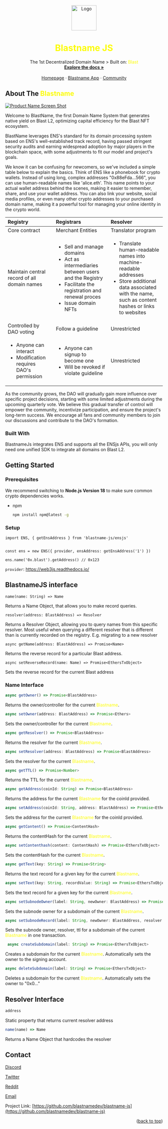 <!-- Improved compatibility of back to top link: See: https://github.com/othneildrew/Best-README-Template/pull/73 -->
<a name="readme-top"></a>
<!--
*** Thanks for checking out the Best-README-Template. If you have a suggestion
*** that would make this better, please fork the repo and create a pull request
*** or simply open an issue with the tag "enhancement".
*** Don't forget to give the project a star!
*** Thanks again! Now go create something AMAZING! :D
-->



<!-- PROJECT SHIELDS -->
<!--
*** I'm using markdown "reference style" links for readability.
*** Reference links are enclosed in brackets [ ] instead of parentheses ( ).
*** See the bottom of this document for the declaration of the reference variables
*** for contributors-url, forks-url, etc. This is an optional, concise syntax you may use.
*** https://www.markdownguide.org/basic-syntax/#reference-style-links
-->
<!-- [![Contributors][contributors-shield]][contributors-url]
[![Stargazers][stars-shield]][stars-url]
[![Issues][issues-shield]][issues-url]
[![LinkedIn][linkedin-shield]][linkedin-url] -->



<!-- PROJECT LOGO -->
<br />
<div align="center">
  <a href="https://github.com/othneildrew/Best-README-Template">
    <img src="https://blastname.com/images/logo-full.png" alt="Logo" width="80" height="80">
  </a>

  <h1 align="center" style="color:rgb(252, 252, 5)">Blastname JS</h1>

  <p align="center">The 1st Decentralized Domain Name > Built on: <span style="color:rgb(252, 252, 5)">Blast</span>
    <br />
    <a href="https://docs.blastname.com"><strong>Explore the docs »</strong></a>
    <br />
    <br />
    <a href="https://blastname.com">Homepage</a>
    ·
    <a href="https://app.blastname.com">Blastname App</a>
    ·
    <a href="https://discord.com/invite/5fgXRVQSyP">Community</a>
  </p>
</div>



<!-- ABOUT THE PROJECT -->
## About The <span style="color:rgb(252, 252, 5)">Blastname</span>

[![Product Name Screen Shot][product-screenshot]](https://blastname.com/images/app-screencapture.png)

Welcome to BlastName, the first Domain Name System that generates native yield on Blast L2, optimizing capital efficiency for the Blast NFT ecosystem. 

BlastName leverages ENS's standard for its domain processing system based on ENS's well-established track record, having passed stringent security audits and earning widespread adoption by major players in the blockchain space, with some adjustments to fit our model and project's goals.

We know it can be confusing for newcomers, so we've included a simple table below to explain the basics. Think of ENS like a phonebook for crypto wallets. Instead of using long, complex addresses "0x88eFda...566", you can use human-readable names like 'alice.eth'. This name points to your actual wallet address behind the scenes, making it easier to remember, share, and use your wallet address. You can also link your website, social media profiles, or even many other crypto addresses to your purchased domain name, making it a powerful tool for managing your online identity in the crypto world.

| Registry      | Registrars    | Resolver     |
| :---          | :----   |:--- |
| Core contract      | Merchant Entities       | Translator program   |
| Maintain central record of all domain names   | <ul><li>Sell and manage domains</li> <li>Act as intermediaries between users and the Registry<br></li><li>Facilitate the registration and renewal proces<br></li><li>Issue domain NFTs</li></ul>|<ul><li>Translate human-readable names into machine-readable addresses</li><li>Store additional data associated with the name, such as content hashes or links to websites</li></ul>     |
| Controlled by DAO voting      | Follow a guideline       | Unrestricted   |
|<ul><li>Anyone can interact</li><li>Modification requires DAO's permission</li></ul>      |<ul><li>Anyone can signup to become one</li><li>Will be revoked if violate guideline</li></ul>       | Unrestricted   |


As the community grows, the DAO will gradually gain more influence over specific project decisions, starting with some limited adjustments during the upcoming quarterly vote. We believe this gradual transfer of control will empower the community, incentivize participation, and ensure the project's long-term success. We encourage all fans and community members to join our discussions and contribute to the DAO's formation.


### Built With

BlastnameJs integrates ENS and supports all the ENSjs APIs, you will only need one unified SDK to integrate all domains on Blast L2.


<!-- GETTING STARTED -->
## Getting Started

### Prerequisites
We recommend switching to <b>Node.js Version 18</b> to make sure common crypto dependencies works.

* npm
  ```sh
  npm install npm@latest -g
  ```

### Setup
    
    import ENS, { getEnsAddress } from 'blastname-js/ensjs'


    const ens = new ENS({ provider, ensAddress: getEnsAddress('1') })

    ens.name('0x.blast').getAddress() // 0x123
    
    

  ```provider```: https://web3js.readthedocs.io/


<!-- BlastnameJs interface -->
## BlastnameJS interface


```
name(name: String) => Name
```

Returns a Name Object, that allows you to make record queries.

```
resolver(address: BlastAddress) => Resolver
```

Returns a Resolver Object, allowing you to query names from this specific resolver. Most useful when querying a different resolver that is different than is currently recorded on the registry. E.g. migrating to a new resolver

```
async getName(address: BlastAddress) => Promise<Name>
```

Returns the reverse record for a particular Blast address.

```
async setReverseRecord(name: Name) => Promise<EthersTxObject>
```

Sets the reverse record for the current Blast address

### Name Interface

```ts
async getOwner() => Promise<BlastAddress>
```

Returns the owner/controller for the current <span style="color:rgb(252, 252, 5)">Blastname</span>.

```ts
async setOwner(address: BlastAddress) => Promise<Ethers>
```

Sets the owner/controller for the current <span style="color:rgb(252, 252, 5)">Blastname</span>.

```ts
async getResolver() => Promise<BlastAddress>
```

Returns the resolver for the current <span style="color:rgb(252, 252, 5)">Blastname</span>.

```ts
async setResolver(address: BlastAddress) => Promise<BlastAddress>
```

Sets the resolver for the current <span style="color:rgb(252, 252, 5)">Blastname</span>.

```ts
async getTTL() => Promise<Number>
```

Returns the TTL for the current <span style="color:rgb(252, 252, 5)">Blastname</span>.

```ts
async getAddress(coinId: String) => Promise<BlastAddress>
```

Returns the address for the current <span style="color:rgb(252, 252, 5)">Blastname</span> for the coinId provided.

```ts
async setAddress(coinId: String, address: BlastAddress) => Promise<EthersTxObject>
```

Sets the address for the current <span style="color:rgb(252, 252, 5)">Blastname</span> for the coinId provided.

```ts
async getContent() => Promise<ContentHash>
```

Returns the contentHash for the current <span style="color:rgb(252, 252, 5)">Blastname</span>.

```ts
async setContenthash(content: ContentHash) => Promise<EthersTxObject>
```

Sets the contentHash for the current <span style="color:rgb(252, 252, 5)">Blastname</span>.

```ts
async getText(key: String) => Promise<String>
```

Returns the text record for a given key for the current <span style="color:rgb(252, 252, 5)">Blastname</span>.

```ts
async setText(key: String, recordValue: String) => Promise<EthersTxObject>
```

Sets the text record for a given key for the current <span style="color:rgb(252, 252, 5)">Blastname</span>.

```ts
async setSubnodeOwner(label: String, newOwner: BlastAddress) => Promise<EthersTxObject>
```

Sets the subnode owner for a subdomain of the current <span style="color:rgb(252, 252, 5)">Blastname</span>.

```ts
async setSubnodeRecord(label: String, newOwner: BlastAddress, resolver: BlastAddress, ttl: ?Number) => Promise<EthersTxObject>
```

Sets the subnode owner, resolver, ttl for a subdomain of the current <span style="color:rgb(252, 252, 5)">Blastname</span> in one transaction.

```ts
 async createSubdomain(label: String) => Promise<EthersTxObject>
```

Creates a subdomain for the current <span style="color:rgb(252, 252, 5)">Blastname</span>. Automatically sets the owner to the signing account.

```ts
async deleteSubdomain(label: String) => Promise<EthersTxObject>
```

Deletes a subdomain for the current <span style="color:rgb(252, 252, 5)">Blastname</span>. Automatically sets the owner to "0x0..."

## Resolver Interface

```ts
address
```

Static property that returns current resolver address

```ts
name(name) => Name
```

Returns a Name Object that hardcodes the resolver

<!-- CONTACT -->
## Contact


[Discord](https://discord.com/invite/5fgXRVQSyP)

[Twitter](https://twitter.com/BlastName_)

[Reddit](https://www.reddit.com/user/BlastName_)

[Email](contact@blastname.com)


Project Link: [https://github.com/blastnamedev/blastname-js](https://github.com/blastnamedev/blastname-js)

<p align="right">(<a href="#readme-top">back to top</a>)</p>


<!-- MARKDOWN LINKS & IMAGES -->
<!-- https://www.markdownguide.org/basic-syntax/#reference-style-links -->
[contributors-shield]: https://img.shields.io/github/contributors/othneildrew/Best-README-Template.svg?style=for-the-badge
[contributors-url]: https://github.com/blastnamedev/blastname-js/graphs/contributors
[stars-shield]: https://img.shields.io/github/stars/othneildrew/Best-README-Template.svg?style=for-the-badge
[stars-url]: https://github.com/blastnamedev/blastname-js/stargazers
[issues-shield]: https://img.shields.io/github/issues/othneildrew/Best-README-Template.svg?style=for-the-badge
[issues-url]: https://github.com/blastnamedev/blastname-js/issues
[license-shield]: https://img.shields.io/github/license/othneildrew/Best-README-Template.svg?style=for-the-badge
[license-url]: https://github.com/othneildrew/Best-README-Template/blob/master/LICENSE.txt
[linkedin-shield]: https://img.shields.io/badge/-LinkedIn-black.svg?style=for-the-badge&logo=linkedin&colorB=555
[linkedin-url]: https://linkedin.com/in/othneildrew
[product-screenshot]:https://blastname.com/images/app-screencapture.png
[Next.js]: https://img.shields.io/badge/next.js-000000?style=for-the-badge&logo=nextdotjs&logoColor=white
[Next-url]: https://nextjs.org/
[React.js]: https://img.shields.io/badge/React-20232A?style=for-the-badge&logo=react&logoColor=61DAFB
[React-url]: https://reactjs.org/
[Vue.js]: https://img.shields.io/badge/Vue.js-35495E?style=for-the-badge&logo=vuedotjs&logoColor=4FC08D
[Vue-url]: https://vuejs.org/
[Angular.io]: https://img.shields.io/badge/Angular-DD0031?style=for-the-badge&logo=angular&logoColor=white
[Angular-url]: https://angular.io/
[Svelte.dev]: https://img.shields.io/badge/Svelte-4A4A55?style=for-the-badge&logo=svelte&logoColor=FF3E00
[Svelte-url]: https://svelte.dev/
[Laravel.com]: https://img.shields.io/badge/Laravel-FF2D20?style=for-the-badge&logo=laravel&logoColor=white
[Laravel-url]: https://laravel.com
[Bootstrap.com]: https://img.shields.io/badge/Bootstrap-563D7C?style=for-the-badge&logo=bootstrap&logoColor=white
[Bootstrap-url]: https://getbootstrap.com
[JQuery.com]: https://img.shields.io/badge/jQuery-0769AD?style=for-the-badge&logo=jquery&logoColor=white
[JQuery-url]: https://jquery.com